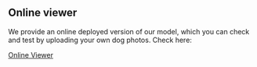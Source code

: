 ## Online viewer

We provide an online deployed version of our model, which you can check and test by uploading your own dog photos. Check here:

[Online Viewer](https://frontend-414169417184.europe-west1.run.app/)
